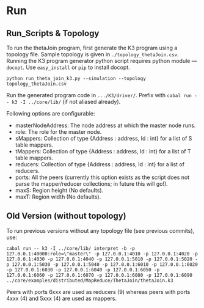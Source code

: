# Run

## Run_Scripts & Topology

To run the thetaJoin program, first generate the K3 program using a topology file. Sample topology is given in `./topology_thetaJoin.csv`. Running the K3 program generator python script requires python module — `docopt`. Use `easy_install` or `pip` to install docopt.

    python run_theta_join_k3.py --simulation --topology topology_thetaJoin.csv

Run the generated program code in `.../K3/driver/`. Prefix with `cabal run -- k3 -I ../core/lib/` (if not aliased already).

Following options are configurable:

- masterNodeAddress: The node address at which the master node runs.
- role: The role for the master node.
- sMappers: Collection of type {Address : address, Id : int} for a list of S table mappers.
- tMappers: Collection of type {Address : address, Id : int} for a list of T table mappers.
- reducers: Collection of type {Address : address, Id : int} for a list of reducers.
- ports: All the peers (currently this option exists as the script does not parse the mapper/reducer collections; in future this will go!).
- maxS: Region height (No defaults).
- maxT: Region width (No defaults).

## Old Version (without topology)

To run previous versions without any topology file (see previous commits), use:

    cabal run -- k3 -I ../core/lib/ interpret -b -p 127.0.0.1:40000:role=\"master\" -p 127.0.0.1:4010 -p 127.0.0.1:4020 -p 127.0.0.1:4030 -p 127.0.0.1:4040 -p 127.0.0.1:5010 -p 127.0.0.1:5020 -p 127.0.0.1:5030 -p 127.0.0.1:5040 -p 127.0.0.1:6010 -p 127.0.0.1:6020 -p 127.0.0.1:6030 -p 127.0.0.1:6040 -p 127.0.0.1:6050 -p 127.0.0.1:6060 -p 127.0.0.1:6070 -p 127.0.0.1:6080 -p 127.0.0.1:6090 ../core/examples/distributed/MapReduce/ThetaJoin/thetaJoin.k3

Peers with ports 6xxx are used as reducers (9) whereas peers with ports 4xxx (4) and 5xxx (4) are used as mappers.
